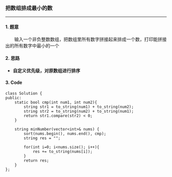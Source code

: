 ### 把数组排成最小的数

---

#### 1. 题意

&emsp;&emsp;输入一个非负整数数组，把数组里所有数字拼接起来排成一个数，打印能拼接出的所有数字中最小的一个

#### 2. 思路

- **自定义优先级，对原数组进行排序**

#### 3. Code

```
class Solution {
public:
    static bool cmp(int num1, int num2){
        string str1 = to_string(num1) + to_string(num2);
        string str2 = to_string(num2) + to_string(num1);
        return str1.compare(str2) < 0;
    }

    string minNumber(vector<int>& nums) {
        sort(nums.begin(), nums.end(), cmp);
        string res = "";

        for(int i=0; i<nums.size(); i++){
            res += to_string(nums[i]);
        }
        return res;
    }
};
```